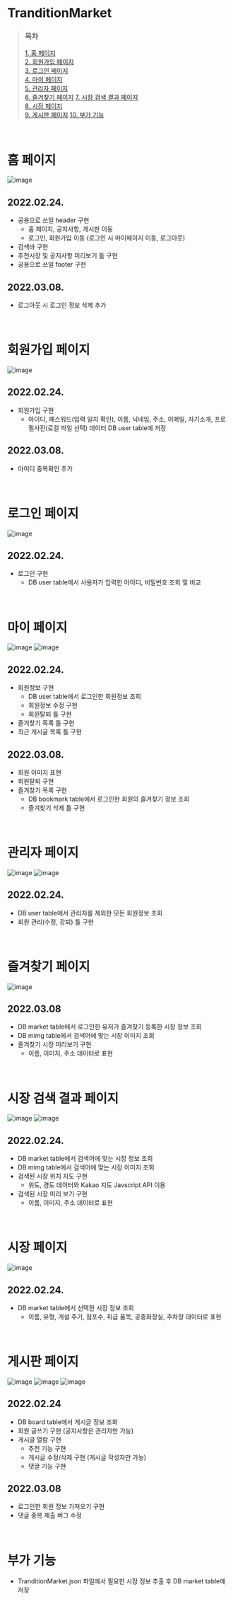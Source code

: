 # TranditionMarket

>### 목차  
>[1. 홈 페이지](#홈-페이지)  
>[2. 회원가입 페이지](#회원가입-페이지)  
>[3. 로그인 페이지](#로그인-페이지)  
>[4. 마이 페이지](#마이-페이지)  
>[5. 관리자 페이지](#관리자-페이지)  
>[6. 즐겨찾기 페이지](#즐겨찾기-페이지)
>[7. 시장 검색 결과 페이지](#시장-검색-결과-페이지)  
>[8. 시장 페이지](#시장-페이지)  
>[9. 게시판 페이지](#게시판-페이지)
>[10. 부가 기능](#부가-기능)
<br>

# 홈 페이지  
![image](https://user-images.githubusercontent.com/89386949/158892303-6134babf-be9c-4e99-bafc-25839d5ab6c9.png)
## 2022.02.24.
- 공용으로 쓰일 header 구현
  - 홈 페이지, 공지사항, 게시판 이동
  - 로그인, 회원가입 이동 (로그인 시 마이페이지 이동, 로그아웃)
- 검색바 구현
- 추천시장 및 공지사항 미리보기 틀 구현
- 공용으로 쓰일 footer 구현
## 2022.03.08.
- 로그아웃 시 로그인 정보 삭제 추가
<br>

# 회원가입 페이지
![image](https://user-images.githubusercontent.com/89386949/158892736-c47f35cf-1f44-4c51-ba67-d6476d6d5675.png)
## 2022.02.24.
- 회원가입 구현
  - 아이디, 패스워드(입력 일치 확인), 이름, 닉네임, 주소, 이메일, 자기소개, 프로필사진(로컬 파일 선택) 데이터 DB user table에 저장
## 2022.03.08.
- 아이디 중복확인 추가
<br>

# 로그인 페이지
![image](https://user-images.githubusercontent.com/89386949/158994627-1f138ba2-eda1-4aa7-82dd-7f3ca77ea4fe.png)
## 2022.02.24.
- 로그인 구현
  - DB user table에서 사용자가 입력한 아이디, 비밀번호 조회 및 비교
<br>

# 마이 페이지
![image](https://user-images.githubusercontent.com/89386949/159051827-0b31a20e-aa7a-405d-b2c1-d8ad23f214dc.png)
![image](https://user-images.githubusercontent.com/89386949/159051942-663921da-2cbc-48b3-9ca1-40eddf83d296.png)
## 2022.02.24.
- 회원정보 구현
  - DB user table에서 로그인한 회원정보 조회
  - 회원정보 수정 구현
  - 회원탈퇴 틀 구현
- 즐겨찾기 목록 틀 구현
- 최근 게시글 목록 틀 구현
## 2022.03.08.
- 회원 이미지 표현
- 회원탈퇴 구현
- 즐겨찾기 목록 구현
  - DB bookmark table에서 로그인한 회원의 즐겨찾기 정보 조회
  - 즐겨찾기 삭제 틀 구현
<br>

# 관리자 페이지
![image](https://user-images.githubusercontent.com/89386949/159045140-0fb42e07-9f39-4e63-b465-7e421d2514e1.png)
![image](https://user-images.githubusercontent.com/89386949/159045692-3218d3e5-12d6-42d8-821e-f34dfe5d630e.png)
## 2022.02.24.
- DB user table에서 관리자를 제외한 모든 회원정보 조회
- 회원 관리(수정, 강퇴) 틀 구현
<br>

# 즐겨찾기 페이지
![image](https://user-images.githubusercontent.com/89386949/159054071-70c636ec-7425-4a61-b80a-749c0bc1f35b.png)
## 2022.03.08
- DB market table에서 로그인한 유저가 즐겨찾기 등록한 시장 정보 조회
- DB mimg table에서 검색어에 맞는 시장 이미지 조회
- 즐겨찾기 시장 미리보기 구현
  - 이름, 이미지, 주소 데이터로 표현
<br>

# 시장 검색 결과 페이지
![image](https://user-images.githubusercontent.com/89386949/158998452-6770ac22-11c8-45c3-aedf-d1d04119dd5b.png)
![image](https://user-images.githubusercontent.com/89386949/158998517-e975ecf6-210e-4297-98a0-20dfa2711763.png)
## 2022.02.24.
- DB market table에서 검색어에 맞는 시장 정보 조회
- DB mimg table에서 검색어에 맞는 시장 이미지 조회
- 검색된 시장 위치 지도 구현
  - 위도, 경도 데이터와 Kakao 지도 Javscript API 이용
- 검색된 시장 미리 보기 구현
  - 이름, 이미지, 주소 데이터로 표현
<br>

# 시장 페이지
![image](https://user-images.githubusercontent.com/89386949/159000941-d9816ce2-bac6-48c3-ad6a-f26bf25646ad.png)
## 2022.02.24.
- DB market table에서 선택한 시장 정보 조회
  - 이름, 유형, 개설 주기, 점포수, 취급 품목, 공중화장실, 주차장 데이터로 표현
<br>

# 게시판 페이지
![image](https://user-images.githubusercontent.com/89386949/159048775-5b9bd256-c79e-4201-bbd1-6cdf2a97b90d.png)
![image](https://user-images.githubusercontent.com/89386949/159049330-5a5253a8-a800-4bf1-9a30-b4e8902e330c.png)
![image](https://user-images.githubusercontent.com/89386949/159049557-dfd4e7a9-7c95-40cd-9428-439a7ceddb2a.png)
## 2022.02.24
- DB board table에서 게시글 정보 조회
- 회원 글쓰기 구현 (공지사항은 관리자만 가능)
- 게시글 열람 구현
  - 추천 기능 구현
  - 게시글 수정/삭제 구현 (게시글 작성자만 가능)
  - 댓글 기능 구현
## 2022.03.08
- 로그인한 회원 정보 가져오기 구현
- 댓글 중복 제출 버그 수정
<br>

# 부가 기능
- TranditionMarket.json 파일에서 필요한 시장 정보 추출 후 DB market table에 저장
